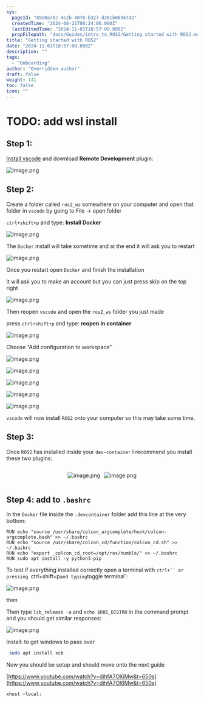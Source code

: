 ```yaml
---
sys:
  pageId: "89e0a78c-4e2b-4070-b327-d28cb0694742"
  createdTime: "2024-08-21T00:24:00.000Z"
  lastEditedTime: "2024-11-01T18:57:00.000Z"
  propFilepath: "docs/Guides/intro_to_ROS2/Getting started with ROS2.md"
title: "Getting started with ROS2"
date: "2024-11-01T18:57:00.000Z"
description: ""
tags:
  - "Onboarding"
author: "Overridden author"
draft: false
weight: 141
toc: false
icon: ""
---
```


# TODO: add wsl install

## Step 1:

[Install vscode](https://code.visualstudio.com/download) and download **Remote Development** plugin:

![image.png](https://prod-files-secure.s3.us-west-2.amazonaws.com/d518164a-d88e-44d1-a4ee-3adb3bd8bce0/efb52993-1881-4a40-b95e-6f020334f022/image.png?X-Amz-Algorithm=AWS4-HMAC-SHA256&X-Amz-Content-Sha256=UNSIGNED-PAYLOAD&X-Amz-Credential=ASIAZI2LB466QB6XQ752%2F20250222%2Fus-west-2%2Fs3%2Faws4_request&X-Amz-Date=20250222T070617Z&X-Amz-Expires=3600&X-Amz-Security-Token=IQoJb3JpZ2luX2VjEL7%2F%2F%2F%2F%2F%2F%2F%2F%2F%2FwEaCXVzLXdlc3QtMiJHMEUCIF6WYYz%2BVwnuAOB9C7wAUfIlhngHcIzKM2ohxmOi5gKZAiEAxq7XAuWtHtIRnpXu2DjqeVyrTZGXRdhr5o73DFJR8qQqiAQI5%2F%2F%2F%2F%2F%2F%2F%2F%2F%2F%2FARAAGgw2Mzc0MjMxODM4MDUiDBsQYWwWeBaBC44C6SrcA7zfBoQVI6uhNn5rIdbVmG2QsJlrng%2Ftv6JousUWZoXoBWHl3u%2B3yTqdArNnzWc0tUL9Rblo0EkuAn1%2BK%2BImjRBN9cWIdrmweUbPniM%2BUg1N6XWPDbSG%2BsoNqLgwL%2BLrWily8Xj%2Fii%2FS595gK9knDGPKVZqLQR%2FhdaENeWrJNLbak5eg%2FBMtcCe0S0laewYo0QxPYGsX%2Fg3hhld9CxuQsNSq%2Ft0CldPgtrTfprxgLFWnHYrvKgIDhIKlTnMv6PuRnHMuPdA2f6%2FcJRpeBOJL%2BWD06YM2zbdahWS5%2BQ9DA8g%2FKrM9%2FyPowFvKOhJsrBUUqrFjp2kZ%2FGozmI6QW5fPjCfJqUCp7eYKb1jSCSMcfRTAmnQhnpl19lujdP8RVqIFb41JpbdQxMlYZsT6rW7Irjry5crQ2PPizlXQobCJIXGSRnnMK%2F1C6jpKiLndDATExRk22h0SycGGFq%2FyEeHe%2B1hXqnsO0ibyTCiT3LCK9Xshx3qUCaI%2BnElsHHcxWCDyGYP77El1m0aClXVK3oqYsAiteHF7PdvHkRb3U78fRl%2BfpqNHw%2FknPtiJShuqa5PmHABUiOizSDjoV2%2FERVYw7ZxBYsB4gbSHiRkzO9mpi2qe5tzAW%2Bxz7KdAfZTIMMzH5b0GOqUBceitw2G53ioL1XqdDhwZ5oMcPiTLxcJFBh4Ne3tuSsDPtMNMu5hGzXq%2FSHrKf1dE8yANjKSGmj%2BdigcxoI8eC3ZQGab5JRTAcZpc1PRkV8gjglX7209ov%2BECcpVvnz8OTE%2FiwrP9MdX%2Bl8WdJI5xYS%2FYphX0C1ZHjSc%2FVVDMjwL%2FjSK4rNegYIHgE9O0R%2FeuZvHsKqQOlocsKlR7Emef%2FH9nfy3D&X-Amz-Signature=4b5355dafa1d50ce3632545ab691f852e9ffe1eed1ca542d4eaf33a5770330d8&X-Amz-SignedHeaders=host&x-id=GetObject)

## Step 2:

Create a folder called `ros2_ws` somewhere on your computer and open that folder in `vscode` by going to File → open folder 

`ctrl+shift+p` and type: **Install Docker**

![image.png](https://prod-files-secure.s3.us-west-2.amazonaws.com/d518164a-d88e-44d1-a4ee-3adb3bd8bce0/2269dc0e-1cd5-47ff-bceb-c04ad9b2eab0/image.png?X-Amz-Algorithm=AWS4-HMAC-SHA256&X-Amz-Content-Sha256=UNSIGNED-PAYLOAD&X-Amz-Credential=ASIAZI2LB466QB6XQ752%2F20250222%2Fus-west-2%2Fs3%2Faws4_request&X-Amz-Date=20250222T070617Z&X-Amz-Expires=3600&X-Amz-Security-Token=IQoJb3JpZ2luX2VjEL7%2F%2F%2F%2F%2F%2F%2F%2F%2F%2FwEaCXVzLXdlc3QtMiJHMEUCIF6WYYz%2BVwnuAOB9C7wAUfIlhngHcIzKM2ohxmOi5gKZAiEAxq7XAuWtHtIRnpXu2DjqeVyrTZGXRdhr5o73DFJR8qQqiAQI5%2F%2F%2F%2F%2F%2F%2F%2F%2F%2F%2FARAAGgw2Mzc0MjMxODM4MDUiDBsQYWwWeBaBC44C6SrcA7zfBoQVI6uhNn5rIdbVmG2QsJlrng%2Ftv6JousUWZoXoBWHl3u%2B3yTqdArNnzWc0tUL9Rblo0EkuAn1%2BK%2BImjRBN9cWIdrmweUbPniM%2BUg1N6XWPDbSG%2BsoNqLgwL%2BLrWily8Xj%2Fii%2FS595gK9knDGPKVZqLQR%2FhdaENeWrJNLbak5eg%2FBMtcCe0S0laewYo0QxPYGsX%2Fg3hhld9CxuQsNSq%2Ft0CldPgtrTfprxgLFWnHYrvKgIDhIKlTnMv6PuRnHMuPdA2f6%2FcJRpeBOJL%2BWD06YM2zbdahWS5%2BQ9DA8g%2FKrM9%2FyPowFvKOhJsrBUUqrFjp2kZ%2FGozmI6QW5fPjCfJqUCp7eYKb1jSCSMcfRTAmnQhnpl19lujdP8RVqIFb41JpbdQxMlYZsT6rW7Irjry5crQ2PPizlXQobCJIXGSRnnMK%2F1C6jpKiLndDATExRk22h0SycGGFq%2FyEeHe%2B1hXqnsO0ibyTCiT3LCK9Xshx3qUCaI%2BnElsHHcxWCDyGYP77El1m0aClXVK3oqYsAiteHF7PdvHkRb3U78fRl%2BfpqNHw%2FknPtiJShuqa5PmHABUiOizSDjoV2%2FERVYw7ZxBYsB4gbSHiRkzO9mpi2qe5tzAW%2Bxz7KdAfZTIMMzH5b0GOqUBceitw2G53ioL1XqdDhwZ5oMcPiTLxcJFBh4Ne3tuSsDPtMNMu5hGzXq%2FSHrKf1dE8yANjKSGmj%2BdigcxoI8eC3ZQGab5JRTAcZpc1PRkV8gjglX7209ov%2BECcpVvnz8OTE%2FiwrP9MdX%2Bl8WdJI5xYS%2FYphX0C1ZHjSc%2FVVDMjwL%2FjSK4rNegYIHgE9O0R%2FeuZvHsKqQOlocsKlR7Emef%2FH9nfy3D&X-Amz-Signature=2a56a412422abb377643caa84446f81ef814b832d502ebc2b9bc7720a65c4eb9&X-Amz-SignedHeaders=host&x-id=GetObject)

The `Docker` install will take sometime and at the end it will ask you to restart

![image.png](https://prod-files-secure.s3.us-west-2.amazonaws.com/d518164a-d88e-44d1-a4ee-3adb3bd8bce0/ed233f78-be33-4b1f-b89c-9c346c0e961e/image.png?X-Amz-Algorithm=AWS4-HMAC-SHA256&X-Amz-Content-Sha256=UNSIGNED-PAYLOAD&X-Amz-Credential=ASIAZI2LB466QB6XQ752%2F20250222%2Fus-west-2%2Fs3%2Faws4_request&X-Amz-Date=20250222T070617Z&X-Amz-Expires=3600&X-Amz-Security-Token=IQoJb3JpZ2luX2VjEL7%2F%2F%2F%2F%2F%2F%2F%2F%2F%2FwEaCXVzLXdlc3QtMiJHMEUCIF6WYYz%2BVwnuAOB9C7wAUfIlhngHcIzKM2ohxmOi5gKZAiEAxq7XAuWtHtIRnpXu2DjqeVyrTZGXRdhr5o73DFJR8qQqiAQI5%2F%2F%2F%2F%2F%2F%2F%2F%2F%2F%2FARAAGgw2Mzc0MjMxODM4MDUiDBsQYWwWeBaBC44C6SrcA7zfBoQVI6uhNn5rIdbVmG2QsJlrng%2Ftv6JousUWZoXoBWHl3u%2B3yTqdArNnzWc0tUL9Rblo0EkuAn1%2BK%2BImjRBN9cWIdrmweUbPniM%2BUg1N6XWPDbSG%2BsoNqLgwL%2BLrWily8Xj%2Fii%2FS595gK9knDGPKVZqLQR%2FhdaENeWrJNLbak5eg%2FBMtcCe0S0laewYo0QxPYGsX%2Fg3hhld9CxuQsNSq%2Ft0CldPgtrTfprxgLFWnHYrvKgIDhIKlTnMv6PuRnHMuPdA2f6%2FcJRpeBOJL%2BWD06YM2zbdahWS5%2BQ9DA8g%2FKrM9%2FyPowFvKOhJsrBUUqrFjp2kZ%2FGozmI6QW5fPjCfJqUCp7eYKb1jSCSMcfRTAmnQhnpl19lujdP8RVqIFb41JpbdQxMlYZsT6rW7Irjry5crQ2PPizlXQobCJIXGSRnnMK%2F1C6jpKiLndDATExRk22h0SycGGFq%2FyEeHe%2B1hXqnsO0ibyTCiT3LCK9Xshx3qUCaI%2BnElsHHcxWCDyGYP77El1m0aClXVK3oqYsAiteHF7PdvHkRb3U78fRl%2BfpqNHw%2FknPtiJShuqa5PmHABUiOizSDjoV2%2FERVYw7ZxBYsB4gbSHiRkzO9mpi2qe5tzAW%2Bxz7KdAfZTIMMzH5b0GOqUBceitw2G53ioL1XqdDhwZ5oMcPiTLxcJFBh4Ne3tuSsDPtMNMu5hGzXq%2FSHrKf1dE8yANjKSGmj%2BdigcxoI8eC3ZQGab5JRTAcZpc1PRkV8gjglX7209ov%2BECcpVvnz8OTE%2FiwrP9MdX%2Bl8WdJI5xYS%2FYphX0C1ZHjSc%2FVVDMjwL%2FjSK4rNegYIHgE9O0R%2FeuZvHsKqQOlocsKlR7Emef%2FH9nfy3D&X-Amz-Signature=e49d678b45bfc5353239c4394fd0e1e7fc94376278af445068c6515f0d3da0fb&X-Amz-SignedHeaders=host&x-id=GetObject)

Once you restart open `Docker` and finish the installation

It will ask you to make an account but you can just press skip on the top right

![image.png](https://prod-files-secure.s3.us-west-2.amazonaws.com/d518164a-d88e-44d1-a4ee-3adb3bd8bce0/21010ad9-1659-4fd9-9f59-9932a09b2a3d/image.png?X-Amz-Algorithm=AWS4-HMAC-SHA256&X-Amz-Content-Sha256=UNSIGNED-PAYLOAD&X-Amz-Credential=ASIAZI2LB466QB6XQ752%2F20250222%2Fus-west-2%2Fs3%2Faws4_request&X-Amz-Date=20250222T070617Z&X-Amz-Expires=3600&X-Amz-Security-Token=IQoJb3JpZ2luX2VjEL7%2F%2F%2F%2F%2F%2F%2F%2F%2F%2FwEaCXVzLXdlc3QtMiJHMEUCIF6WYYz%2BVwnuAOB9C7wAUfIlhngHcIzKM2ohxmOi5gKZAiEAxq7XAuWtHtIRnpXu2DjqeVyrTZGXRdhr5o73DFJR8qQqiAQI5%2F%2F%2F%2F%2F%2F%2F%2F%2F%2F%2FARAAGgw2Mzc0MjMxODM4MDUiDBsQYWwWeBaBC44C6SrcA7zfBoQVI6uhNn5rIdbVmG2QsJlrng%2Ftv6JousUWZoXoBWHl3u%2B3yTqdArNnzWc0tUL9Rblo0EkuAn1%2BK%2BImjRBN9cWIdrmweUbPniM%2BUg1N6XWPDbSG%2BsoNqLgwL%2BLrWily8Xj%2Fii%2FS595gK9knDGPKVZqLQR%2FhdaENeWrJNLbak5eg%2FBMtcCe0S0laewYo0QxPYGsX%2Fg3hhld9CxuQsNSq%2Ft0CldPgtrTfprxgLFWnHYrvKgIDhIKlTnMv6PuRnHMuPdA2f6%2FcJRpeBOJL%2BWD06YM2zbdahWS5%2BQ9DA8g%2FKrM9%2FyPowFvKOhJsrBUUqrFjp2kZ%2FGozmI6QW5fPjCfJqUCp7eYKb1jSCSMcfRTAmnQhnpl19lujdP8RVqIFb41JpbdQxMlYZsT6rW7Irjry5crQ2PPizlXQobCJIXGSRnnMK%2F1C6jpKiLndDATExRk22h0SycGGFq%2FyEeHe%2B1hXqnsO0ibyTCiT3LCK9Xshx3qUCaI%2BnElsHHcxWCDyGYP77El1m0aClXVK3oqYsAiteHF7PdvHkRb3U78fRl%2BfpqNHw%2FknPtiJShuqa5PmHABUiOizSDjoV2%2FERVYw7ZxBYsB4gbSHiRkzO9mpi2qe5tzAW%2Bxz7KdAfZTIMMzH5b0GOqUBceitw2G53ioL1XqdDhwZ5oMcPiTLxcJFBh4Ne3tuSsDPtMNMu5hGzXq%2FSHrKf1dE8yANjKSGmj%2BdigcxoI8eC3ZQGab5JRTAcZpc1PRkV8gjglX7209ov%2BECcpVvnz8OTE%2FiwrP9MdX%2Bl8WdJI5xYS%2FYphX0C1ZHjSc%2FVVDMjwL%2FjSK4rNegYIHgE9O0R%2FeuZvHsKqQOlocsKlR7Emef%2FH9nfy3D&X-Amz-Signature=3922ac88b88392ccc84e6da92641401b42af18358588758af387aa2283a80124&X-Amz-SignedHeaders=host&x-id=GetObject)

Then reopen `vscode` and open the `ros2_ws` folder you just made

press `ctrl+shift+p` and type: **reopen in container**

![image.png](https://prod-files-secure.s3.us-west-2.amazonaws.com/d518164a-d88e-44d1-a4ee-3adb3bd8bce0/4e93b8c2-41ad-488c-8095-c74205196118/image.png?X-Amz-Algorithm=AWS4-HMAC-SHA256&X-Amz-Content-Sha256=UNSIGNED-PAYLOAD&X-Amz-Credential=ASIAZI2LB466QB6XQ752%2F20250222%2Fus-west-2%2Fs3%2Faws4_request&X-Amz-Date=20250222T070617Z&X-Amz-Expires=3600&X-Amz-Security-Token=IQoJb3JpZ2luX2VjEL7%2F%2F%2F%2F%2F%2F%2F%2F%2F%2FwEaCXVzLXdlc3QtMiJHMEUCIF6WYYz%2BVwnuAOB9C7wAUfIlhngHcIzKM2ohxmOi5gKZAiEAxq7XAuWtHtIRnpXu2DjqeVyrTZGXRdhr5o73DFJR8qQqiAQI5%2F%2F%2F%2F%2F%2F%2F%2F%2F%2F%2FARAAGgw2Mzc0MjMxODM4MDUiDBsQYWwWeBaBC44C6SrcA7zfBoQVI6uhNn5rIdbVmG2QsJlrng%2Ftv6JousUWZoXoBWHl3u%2B3yTqdArNnzWc0tUL9Rblo0EkuAn1%2BK%2BImjRBN9cWIdrmweUbPniM%2BUg1N6XWPDbSG%2BsoNqLgwL%2BLrWily8Xj%2Fii%2FS595gK9knDGPKVZqLQR%2FhdaENeWrJNLbak5eg%2FBMtcCe0S0laewYo0QxPYGsX%2Fg3hhld9CxuQsNSq%2Ft0CldPgtrTfprxgLFWnHYrvKgIDhIKlTnMv6PuRnHMuPdA2f6%2FcJRpeBOJL%2BWD06YM2zbdahWS5%2BQ9DA8g%2FKrM9%2FyPowFvKOhJsrBUUqrFjp2kZ%2FGozmI6QW5fPjCfJqUCp7eYKb1jSCSMcfRTAmnQhnpl19lujdP8RVqIFb41JpbdQxMlYZsT6rW7Irjry5crQ2PPizlXQobCJIXGSRnnMK%2F1C6jpKiLndDATExRk22h0SycGGFq%2FyEeHe%2B1hXqnsO0ibyTCiT3LCK9Xshx3qUCaI%2BnElsHHcxWCDyGYP77El1m0aClXVK3oqYsAiteHF7PdvHkRb3U78fRl%2BfpqNHw%2FknPtiJShuqa5PmHABUiOizSDjoV2%2FERVYw7ZxBYsB4gbSHiRkzO9mpi2qe5tzAW%2Bxz7KdAfZTIMMzH5b0GOqUBceitw2G53ioL1XqdDhwZ5oMcPiTLxcJFBh4Ne3tuSsDPtMNMu5hGzXq%2FSHrKf1dE8yANjKSGmj%2BdigcxoI8eC3ZQGab5JRTAcZpc1PRkV8gjglX7209ov%2BECcpVvnz8OTE%2FiwrP9MdX%2Bl8WdJI5xYS%2FYphX0C1ZHjSc%2FVVDMjwL%2FjSK4rNegYIHgE9O0R%2FeuZvHsKqQOlocsKlR7Emef%2FH9nfy3D&X-Amz-Signature=3be36a0eb1d5110841508aaa288f1d3addb7cce23b69fb4036e988ba83fc0d57&X-Amz-SignedHeaders=host&x-id=GetObject)

Choose “Add configuration to workspace”

![image.png](https://prod-files-secure.s3.us-west-2.amazonaws.com/d518164a-d88e-44d1-a4ee-3adb3bd8bce0/9560b282-5060-4989-ba37-97e7b2c22476/image.png?X-Amz-Algorithm=AWS4-HMAC-SHA256&X-Amz-Content-Sha256=UNSIGNED-PAYLOAD&X-Amz-Credential=ASIAZI2LB466QB6XQ752%2F20250222%2Fus-west-2%2Fs3%2Faws4_request&X-Amz-Date=20250222T070617Z&X-Amz-Expires=3600&X-Amz-Security-Token=IQoJb3JpZ2luX2VjEL7%2F%2F%2F%2F%2F%2F%2F%2F%2F%2FwEaCXVzLXdlc3QtMiJHMEUCIF6WYYz%2BVwnuAOB9C7wAUfIlhngHcIzKM2ohxmOi5gKZAiEAxq7XAuWtHtIRnpXu2DjqeVyrTZGXRdhr5o73DFJR8qQqiAQI5%2F%2F%2F%2F%2F%2F%2F%2F%2F%2F%2FARAAGgw2Mzc0MjMxODM4MDUiDBsQYWwWeBaBC44C6SrcA7zfBoQVI6uhNn5rIdbVmG2QsJlrng%2Ftv6JousUWZoXoBWHl3u%2B3yTqdArNnzWc0tUL9Rblo0EkuAn1%2BK%2BImjRBN9cWIdrmweUbPniM%2BUg1N6XWPDbSG%2BsoNqLgwL%2BLrWily8Xj%2Fii%2FS595gK9knDGPKVZqLQR%2FhdaENeWrJNLbak5eg%2FBMtcCe0S0laewYo0QxPYGsX%2Fg3hhld9CxuQsNSq%2Ft0CldPgtrTfprxgLFWnHYrvKgIDhIKlTnMv6PuRnHMuPdA2f6%2FcJRpeBOJL%2BWD06YM2zbdahWS5%2BQ9DA8g%2FKrM9%2FyPowFvKOhJsrBUUqrFjp2kZ%2FGozmI6QW5fPjCfJqUCp7eYKb1jSCSMcfRTAmnQhnpl19lujdP8RVqIFb41JpbdQxMlYZsT6rW7Irjry5crQ2PPizlXQobCJIXGSRnnMK%2F1C6jpKiLndDATExRk22h0SycGGFq%2FyEeHe%2B1hXqnsO0ibyTCiT3LCK9Xshx3qUCaI%2BnElsHHcxWCDyGYP77El1m0aClXVK3oqYsAiteHF7PdvHkRb3U78fRl%2BfpqNHw%2FknPtiJShuqa5PmHABUiOizSDjoV2%2FERVYw7ZxBYsB4gbSHiRkzO9mpi2qe5tzAW%2Bxz7KdAfZTIMMzH5b0GOqUBceitw2G53ioL1XqdDhwZ5oMcPiTLxcJFBh4Ne3tuSsDPtMNMu5hGzXq%2FSHrKf1dE8yANjKSGmj%2BdigcxoI8eC3ZQGab5JRTAcZpc1PRkV8gjglX7209ov%2BECcpVvnz8OTE%2FiwrP9MdX%2Bl8WdJI5xYS%2FYphX0C1ZHjSc%2FVVDMjwL%2FjSK4rNegYIHgE9O0R%2FeuZvHsKqQOlocsKlR7Emef%2FH9nfy3D&X-Amz-Signature=3c8f27fec68c85379c573ec6983857d553d0abacb87dd0b8fd4fb0a7098f027d&X-Amz-SignedHeaders=host&x-id=GetObject)

![image.png](https://prod-files-secure.s3.us-west-2.amazonaws.com/d518164a-d88e-44d1-a4ee-3adb3bd8bce0/2ee63f81-886b-48e8-a553-dc6e5eac99e4/image.png?X-Amz-Algorithm=AWS4-HMAC-SHA256&X-Amz-Content-Sha256=UNSIGNED-PAYLOAD&X-Amz-Credential=ASIAZI2LB466QB6XQ752%2F20250222%2Fus-west-2%2Fs3%2Faws4_request&X-Amz-Date=20250222T070617Z&X-Amz-Expires=3600&X-Amz-Security-Token=IQoJb3JpZ2luX2VjEL7%2F%2F%2F%2F%2F%2F%2F%2F%2F%2FwEaCXVzLXdlc3QtMiJHMEUCIF6WYYz%2BVwnuAOB9C7wAUfIlhngHcIzKM2ohxmOi5gKZAiEAxq7XAuWtHtIRnpXu2DjqeVyrTZGXRdhr5o73DFJR8qQqiAQI5%2F%2F%2F%2F%2F%2F%2F%2F%2F%2F%2FARAAGgw2Mzc0MjMxODM4MDUiDBsQYWwWeBaBC44C6SrcA7zfBoQVI6uhNn5rIdbVmG2QsJlrng%2Ftv6JousUWZoXoBWHl3u%2B3yTqdArNnzWc0tUL9Rblo0EkuAn1%2BK%2BImjRBN9cWIdrmweUbPniM%2BUg1N6XWPDbSG%2BsoNqLgwL%2BLrWily8Xj%2Fii%2FS595gK9knDGPKVZqLQR%2FhdaENeWrJNLbak5eg%2FBMtcCe0S0laewYo0QxPYGsX%2Fg3hhld9CxuQsNSq%2Ft0CldPgtrTfprxgLFWnHYrvKgIDhIKlTnMv6PuRnHMuPdA2f6%2FcJRpeBOJL%2BWD06YM2zbdahWS5%2BQ9DA8g%2FKrM9%2FyPowFvKOhJsrBUUqrFjp2kZ%2FGozmI6QW5fPjCfJqUCp7eYKb1jSCSMcfRTAmnQhnpl19lujdP8RVqIFb41JpbdQxMlYZsT6rW7Irjry5crQ2PPizlXQobCJIXGSRnnMK%2F1C6jpKiLndDATExRk22h0SycGGFq%2FyEeHe%2B1hXqnsO0ibyTCiT3LCK9Xshx3qUCaI%2BnElsHHcxWCDyGYP77El1m0aClXVK3oqYsAiteHF7PdvHkRb3U78fRl%2BfpqNHw%2FknPtiJShuqa5PmHABUiOizSDjoV2%2FERVYw7ZxBYsB4gbSHiRkzO9mpi2qe5tzAW%2Bxz7KdAfZTIMMzH5b0GOqUBceitw2G53ioL1XqdDhwZ5oMcPiTLxcJFBh4Ne3tuSsDPtMNMu5hGzXq%2FSHrKf1dE8yANjKSGmj%2BdigcxoI8eC3ZQGab5JRTAcZpc1PRkV8gjglX7209ov%2BECcpVvnz8OTE%2FiwrP9MdX%2Bl8WdJI5xYS%2FYphX0C1ZHjSc%2FVVDMjwL%2FjSK4rNegYIHgE9O0R%2FeuZvHsKqQOlocsKlR7Emef%2FH9nfy3D&X-Amz-Signature=093a0bc3fb90ec7020ef426f81fc7561dd9686b7d52f80166e3301ce46b82f5a&X-Amz-SignedHeaders=host&x-id=GetObject)

![image.png](https://prod-files-secure.s3.us-west-2.amazonaws.com/d518164a-d88e-44d1-a4ee-3adb3bd8bce0/ae1580b2-b048-407e-aed9-b584224a7a04/image.png?X-Amz-Algorithm=AWS4-HMAC-SHA256&X-Amz-Content-Sha256=UNSIGNED-PAYLOAD&X-Amz-Credential=ASIAZI2LB466QB6XQ752%2F20250222%2Fus-west-2%2Fs3%2Faws4_request&X-Amz-Date=20250222T070617Z&X-Amz-Expires=3600&X-Amz-Security-Token=IQoJb3JpZ2luX2VjEL7%2F%2F%2F%2F%2F%2F%2F%2F%2F%2FwEaCXVzLXdlc3QtMiJHMEUCIF6WYYz%2BVwnuAOB9C7wAUfIlhngHcIzKM2ohxmOi5gKZAiEAxq7XAuWtHtIRnpXu2DjqeVyrTZGXRdhr5o73DFJR8qQqiAQI5%2F%2F%2F%2F%2F%2F%2F%2F%2F%2F%2FARAAGgw2Mzc0MjMxODM4MDUiDBsQYWwWeBaBC44C6SrcA7zfBoQVI6uhNn5rIdbVmG2QsJlrng%2Ftv6JousUWZoXoBWHl3u%2B3yTqdArNnzWc0tUL9Rblo0EkuAn1%2BK%2BImjRBN9cWIdrmweUbPniM%2BUg1N6XWPDbSG%2BsoNqLgwL%2BLrWily8Xj%2Fii%2FS595gK9knDGPKVZqLQR%2FhdaENeWrJNLbak5eg%2FBMtcCe0S0laewYo0QxPYGsX%2Fg3hhld9CxuQsNSq%2Ft0CldPgtrTfprxgLFWnHYrvKgIDhIKlTnMv6PuRnHMuPdA2f6%2FcJRpeBOJL%2BWD06YM2zbdahWS5%2BQ9DA8g%2FKrM9%2FyPowFvKOhJsrBUUqrFjp2kZ%2FGozmI6QW5fPjCfJqUCp7eYKb1jSCSMcfRTAmnQhnpl19lujdP8RVqIFb41JpbdQxMlYZsT6rW7Irjry5crQ2PPizlXQobCJIXGSRnnMK%2F1C6jpKiLndDATExRk22h0SycGGFq%2FyEeHe%2B1hXqnsO0ibyTCiT3LCK9Xshx3qUCaI%2BnElsHHcxWCDyGYP77El1m0aClXVK3oqYsAiteHF7PdvHkRb3U78fRl%2BfpqNHw%2FknPtiJShuqa5PmHABUiOizSDjoV2%2FERVYw7ZxBYsB4gbSHiRkzO9mpi2qe5tzAW%2Bxz7KdAfZTIMMzH5b0GOqUBceitw2G53ioL1XqdDhwZ5oMcPiTLxcJFBh4Ne3tuSsDPtMNMu5hGzXq%2FSHrKf1dE8yANjKSGmj%2BdigcxoI8eC3ZQGab5JRTAcZpc1PRkV8gjglX7209ov%2BECcpVvnz8OTE%2FiwrP9MdX%2Bl8WdJI5xYS%2FYphX0C1ZHjSc%2FVVDMjwL%2FjSK4rNegYIHgE9O0R%2FeuZvHsKqQOlocsKlR7Emef%2FH9nfy3D&X-Amz-Signature=dc867843ddf378e678ea87ef49f0ac7da1a99b65c672daecf191f8ffc8fdb0b7&X-Amz-SignedHeaders=host&x-id=GetObject)

![image.png](https://prod-files-secure.s3.us-west-2.amazonaws.com/d518164a-d88e-44d1-a4ee-3adb3bd8bce0/53255b28-f75e-430f-b9e3-c0ac8577e42b/image.png?X-Amz-Algorithm=AWS4-HMAC-SHA256&X-Amz-Content-Sha256=UNSIGNED-PAYLOAD&X-Amz-Credential=ASIAZI2LB466QB6XQ752%2F20250222%2Fus-west-2%2Fs3%2Faws4_request&X-Amz-Date=20250222T070617Z&X-Amz-Expires=3600&X-Amz-Security-Token=IQoJb3JpZ2luX2VjEL7%2F%2F%2F%2F%2F%2F%2F%2F%2F%2FwEaCXVzLXdlc3QtMiJHMEUCIF6WYYz%2BVwnuAOB9C7wAUfIlhngHcIzKM2ohxmOi5gKZAiEAxq7XAuWtHtIRnpXu2DjqeVyrTZGXRdhr5o73DFJR8qQqiAQI5%2F%2F%2F%2F%2F%2F%2F%2F%2F%2F%2FARAAGgw2Mzc0MjMxODM4MDUiDBsQYWwWeBaBC44C6SrcA7zfBoQVI6uhNn5rIdbVmG2QsJlrng%2Ftv6JousUWZoXoBWHl3u%2B3yTqdArNnzWc0tUL9Rblo0EkuAn1%2BK%2BImjRBN9cWIdrmweUbPniM%2BUg1N6XWPDbSG%2BsoNqLgwL%2BLrWily8Xj%2Fii%2FS595gK9knDGPKVZqLQR%2FhdaENeWrJNLbak5eg%2FBMtcCe0S0laewYo0QxPYGsX%2Fg3hhld9CxuQsNSq%2Ft0CldPgtrTfprxgLFWnHYrvKgIDhIKlTnMv6PuRnHMuPdA2f6%2FcJRpeBOJL%2BWD06YM2zbdahWS5%2BQ9DA8g%2FKrM9%2FyPowFvKOhJsrBUUqrFjp2kZ%2FGozmI6QW5fPjCfJqUCp7eYKb1jSCSMcfRTAmnQhnpl19lujdP8RVqIFb41JpbdQxMlYZsT6rW7Irjry5crQ2PPizlXQobCJIXGSRnnMK%2F1C6jpKiLndDATExRk22h0SycGGFq%2FyEeHe%2B1hXqnsO0ibyTCiT3LCK9Xshx3qUCaI%2BnElsHHcxWCDyGYP77El1m0aClXVK3oqYsAiteHF7PdvHkRb3U78fRl%2BfpqNHw%2FknPtiJShuqa5PmHABUiOizSDjoV2%2FERVYw7ZxBYsB4gbSHiRkzO9mpi2qe5tzAW%2Bxz7KdAfZTIMMzH5b0GOqUBceitw2G53ioL1XqdDhwZ5oMcPiTLxcJFBh4Ne3tuSsDPtMNMu5hGzXq%2FSHrKf1dE8yANjKSGmj%2BdigcxoI8eC3ZQGab5JRTAcZpc1PRkV8gjglX7209ov%2BECcpVvnz8OTE%2FiwrP9MdX%2Bl8WdJI5xYS%2FYphX0C1ZHjSc%2FVVDMjwL%2FjSK4rNegYIHgE9O0R%2FeuZvHsKqQOlocsKlR7Emef%2FH9nfy3D&X-Amz-Signature=54971347180e94806e47c027750c346921f111fa69b22fcdabc5dcd13f170ef4&X-Amz-SignedHeaders=host&x-id=GetObject)

![image.png](https://prod-files-secure.s3.us-west-2.amazonaws.com/d518164a-d88e-44d1-a4ee-3adb3bd8bce0/7c562767-5af9-4ffb-97d1-327bcdf4ee00/image.png?X-Amz-Algorithm=AWS4-HMAC-SHA256&X-Amz-Content-Sha256=UNSIGNED-PAYLOAD&X-Amz-Credential=ASIAZI2LB466QB6XQ752%2F20250222%2Fus-west-2%2Fs3%2Faws4_request&X-Amz-Date=20250222T070617Z&X-Amz-Expires=3600&X-Amz-Security-Token=IQoJb3JpZ2luX2VjEL7%2F%2F%2F%2F%2F%2F%2F%2F%2F%2FwEaCXVzLXdlc3QtMiJHMEUCIF6WYYz%2BVwnuAOB9C7wAUfIlhngHcIzKM2ohxmOi5gKZAiEAxq7XAuWtHtIRnpXu2DjqeVyrTZGXRdhr5o73DFJR8qQqiAQI5%2F%2F%2F%2F%2F%2F%2F%2F%2F%2F%2FARAAGgw2Mzc0MjMxODM4MDUiDBsQYWwWeBaBC44C6SrcA7zfBoQVI6uhNn5rIdbVmG2QsJlrng%2Ftv6JousUWZoXoBWHl3u%2B3yTqdArNnzWc0tUL9Rblo0EkuAn1%2BK%2BImjRBN9cWIdrmweUbPniM%2BUg1N6XWPDbSG%2BsoNqLgwL%2BLrWily8Xj%2Fii%2FS595gK9knDGPKVZqLQR%2FhdaENeWrJNLbak5eg%2FBMtcCe0S0laewYo0QxPYGsX%2Fg3hhld9CxuQsNSq%2Ft0CldPgtrTfprxgLFWnHYrvKgIDhIKlTnMv6PuRnHMuPdA2f6%2FcJRpeBOJL%2BWD06YM2zbdahWS5%2BQ9DA8g%2FKrM9%2FyPowFvKOhJsrBUUqrFjp2kZ%2FGozmI6QW5fPjCfJqUCp7eYKb1jSCSMcfRTAmnQhnpl19lujdP8RVqIFb41JpbdQxMlYZsT6rW7Irjry5crQ2PPizlXQobCJIXGSRnnMK%2F1C6jpKiLndDATExRk22h0SycGGFq%2FyEeHe%2B1hXqnsO0ibyTCiT3LCK9Xshx3qUCaI%2BnElsHHcxWCDyGYP77El1m0aClXVK3oqYsAiteHF7PdvHkRb3U78fRl%2BfpqNHw%2FknPtiJShuqa5PmHABUiOizSDjoV2%2FERVYw7ZxBYsB4gbSHiRkzO9mpi2qe5tzAW%2Bxz7KdAfZTIMMzH5b0GOqUBceitw2G53ioL1XqdDhwZ5oMcPiTLxcJFBh4Ne3tuSsDPtMNMu5hGzXq%2FSHrKf1dE8yANjKSGmj%2BdigcxoI8eC3ZQGab5JRTAcZpc1PRkV8gjglX7209ov%2BECcpVvnz8OTE%2FiwrP9MdX%2Bl8WdJI5xYS%2FYphX0C1ZHjSc%2FVVDMjwL%2FjSK4rNegYIHgE9O0R%2FeuZvHsKqQOlocsKlR7Emef%2FH9nfy3D&X-Amz-Signature=5ba6f27adc9536c5541e32619a0eb66692ac27567c9466c962323df981a7d99a&X-Amz-SignedHeaders=host&x-id=GetObject)

`vscode` will now install `ROS2` onto your computer so this may take some time.

## Step 3:

Once `ROS2` has installed inside your `dev-container` I recommend you install these two plugins:

<div style="display: flex;flex-direction: row; column-gap:10px; max-width: 630px;justify-content: center;">
<div>

![image.png](https://prod-files-secure.s3.us-west-2.amazonaws.com/d518164a-d88e-44d1-a4ee-3adb3bd8bce0/3fc3d550-5a54-4ba1-ba6b-faa01cdb7369/image.png?X-Amz-Algorithm=AWS4-HMAC-SHA256&X-Amz-Content-Sha256=UNSIGNED-PAYLOAD&X-Amz-Credential=ASIAZI2LB466RZCGBHGD%2F20250222%2Fus-west-2%2Fs3%2Faws4_request&X-Amz-Date=20250222T070618Z&X-Amz-Expires=3600&X-Amz-Security-Token=IQoJb3JpZ2luX2VjEL7%2F%2F%2F%2F%2F%2F%2F%2F%2F%2FwEaCXVzLXdlc3QtMiJHMEUCIFXktLCrq2HSEaegME%2FPmuGHDJ6NAQKjrOhmNbZ5ZKs5AiEAzDbVMuYoe%2FWbLUOCymPluWFznju21%2FCfos98XTbBml0qiAQI5%2F%2F%2F%2F%2F%2F%2F%2F%2F%2F%2FARAAGgw2Mzc0MjMxODM4MDUiDOka%2FDxnk2o1O6oJLircA%2FBtK5TiyIybJT8yBqfGdiu6wOqmfUFNucy2LJ00DDpJQU3IIrEvYUhXnkp%2FyFVSSvjv61QpjhD5I4hGBjKnE8FmRGUxLT64v%2Fmcjg0lLw8GI%2Bd8TEmczn5wry951KJ4E4PCxNoAKRdzREr0ypzZGQceoJI8wOPXKp5fYLwM%2BcYe6OblIh%2BSjjdluhyBbT6h4St0VKYeQ5Bqc0AQArexAFGBS0Bleh9faqUqrBc%2FlffvPdqBdSMvSXm3KUqLF7zhgcVeKNTfqvOMkXY%2BtihEGnkeykkQ64c7hbV25MBe%2BwkS5zjLdJoTouCmf8fBNjOhHFDUQ6vGOjOg%2Fotdbs3O2zWk6klS%2F2MuE64O6cbN6fQEsUVf7pJp3u90%2B6D8bEKs7oeD2rMKRNnIQvKYULtHoRRDS0Al3SesaauITm87H86bhbYIlHf6muhXWkGVDBN4OWnDu9ex3VkMtliglvxX64bbAm8iSjPjnaybqXNB2iOQTb1Uy%2Ftdh3o5GjT9zRu%2BZhZ36SHMjJysqy4r4LDQwT2%2FTyEzqQG6%2FfI5Kdu5YuHWFIRKiDCxF1yLtAkh9O8VynUkFx0nNTUVOOzeR0igvhWztkxPoeKjFGXSPAXPYURhTBUAUmEnddXNtlovMLrH5b0GOqUBYI9kZsyyFXBcIYlwfwDawzaGzkr0ImPgIaMgTbXw%2FvWIWeTP4r0ttYWfDrZh3x2v%2BLuGxPwgdQ%2Bz6BDIsx03NyntFksn5rXP1GNHH5yR8rvId%2B0dOaPM6vK%2F%2FiMMTwWsWXcCBpjtmATl6kIRcwvdIz5hYqbP8bf4DQfppIYectnPtVpr68yVmmEsezjVPzEEEDKrsShqqNKYG2sqL2n3otL%2Fg%2FMe&X-Amz-Signature=13442d1c1b5b30095ec7e696adce2c55fb5587c5ecbbca9f4f9c5ac8f0f4d3a6&X-Amz-SignedHeaders=host&x-id=GetObject)

</div>
<div>

![image.png](https://prod-files-secure.s3.us-west-2.amazonaws.com/d518164a-d88e-44d1-a4ee-3adb3bd8bce0/d994cc66-13c2-4093-a5a3-f84cf4601a82/image.png?X-Amz-Algorithm=AWS4-HMAC-SHA256&X-Amz-Content-Sha256=UNSIGNED-PAYLOAD&X-Amz-Credential=ASIAZI2LB466SS3IYWE3%2F20250222%2Fus-west-2%2Fs3%2Faws4_request&X-Amz-Date=20250222T070619Z&X-Amz-Expires=3600&X-Amz-Security-Token=IQoJb3JpZ2luX2VjEL7%2F%2F%2F%2F%2F%2F%2F%2F%2F%2FwEaCXVzLXdlc3QtMiJHMEUCIGLLX4NzF%2FyzzcAWtH%2BJ4GfQmHlxmllIWguuNgmwhVI%2BAiEAxNTzjH9dkvtjOYxa1MVnNUJuZi6f2Z4ORYuL2RAFjrQqiAQI5%2F%2F%2F%2F%2F%2F%2F%2F%2F%2F%2FARAAGgw2Mzc0MjMxODM4MDUiDAcNoGnFATz9VnzAOSrcA%2FgrQfssihtNGs26icUe8sHVajhTJObUaMRB44dWiiyt%2Br5TyTXmjdAroA6IzX3vmNLtP1aDvFSU60O%2FJcrivp0EW2%2Fd1wqenhcnq3y1SqH1Y9UKniMsRjDrWIjxfRBA0TE6%2FKFZ9W%2B91y2c3JYRbnnC8gBMn0%2Bga6FzbMsjQZtdZ44Rc0A76h60ufC2qFo4ifw%2BtVJL4K%2FGpzRpLO8oJjV67W9bZp7Wg%2B8%2BXg%2Flrd3fxnpNU3K8al4cwOmJDVKhT2OdvuzWMguFI%2FgormvrbOZf2lQnlzvqSYeIYYYJyJuCxHzbXazVKGEAUCYlMBJuM2oZcdtf7XKEloct2OgnKDBPSk3WXEoUnaOzgEDh%2BzaFShV56TijnBJKwyvSZB6yBaiOloTS2urAqxpOVgSWMYJui63HKMr%2BOZpgZq3WJ0ylaHb6sugv4%2FH0ivjUk8ntmIVebwZArXv1Kns7%2BwrhoiF5T0V5ZxQCbGzivxFpFsHWtaoB55o1m4YB8wREeAPGFQ90Yg5GK4OuBpE7CP%2F0QY%2B5MduEtHgWq2GE10cJgyc2aT85IlRWZUARx3h%2Fy5mweOi6%2FPKmew%2B0ZOIEZ9sVKTR2rjviLoG5EEnqmkGNcOC6JRhr6uPkUgK5Q667MPvH5b0GOqUBBBkiScCBY0xAvuBD9voFEu6dDqnpCR61nPa2nDy2ORrL7rr2amREpJVuRkIAzq3WVrZaa%2B%2B3vDKVqpBXUR%2BVTM8o%2Bymmc6J527prKgE5v5vmKRWiK%2FZEHo5S9MmhrA%2BUXN7HzqExxWltQt%2Fa1sQ5ZUXmdnnRRr8aDeWzR2k4zTKsZwOr7gVwyUTI1LXNXuetZcmezrpde%2BMknnqSdL89s%2FyGe%2Bl7&X-Amz-Signature=3081b7f5e1bbc572a4b3c27bb47ce0522972777d50d81b86ca9f713fae834171&X-Amz-SignedHeaders=host&x-id=GetObject)

</div>
</div>

## Step 4: add to `.bashrc`

In the `Docker` file inside the `.devcontainer` folder add this line at the very bottom: 

```docker
RUN echo "source /usr/share/colcon_argcomplete/hook/colcon-argcomplete.bash" >> ~/.bashrc
RUN echo "source /usr/share/colcon_cd/function/colcon_cd.sh" >> ~/.bashrc
RUN echo "export _colcon_cd_root=/opt/ros/humble/" >> ~/.bashrc
RUN sudo apt install -y python3-pip 
```

To test if everything installed correctly open a terminal with `ctrl+`` or pressing `ctrl+shift+p` and typing `toggle terminal`:

![image.png](https://prod-files-secure.s3.us-west-2.amazonaws.com/d518164a-d88e-44d1-a4ee-3adb3bd8bce0/6a4943d8-b04e-4c02-9a58-775f3384d1a5/image.png?X-Amz-Algorithm=AWS4-HMAC-SHA256&X-Amz-Content-Sha256=UNSIGNED-PAYLOAD&X-Amz-Credential=ASIAZI2LB466QB6XQ752%2F20250222%2Fus-west-2%2Fs3%2Faws4_request&X-Amz-Date=20250222T070617Z&X-Amz-Expires=3600&X-Amz-Security-Token=IQoJb3JpZ2luX2VjEL7%2F%2F%2F%2F%2F%2F%2F%2F%2F%2FwEaCXVzLXdlc3QtMiJHMEUCIF6WYYz%2BVwnuAOB9C7wAUfIlhngHcIzKM2ohxmOi5gKZAiEAxq7XAuWtHtIRnpXu2DjqeVyrTZGXRdhr5o73DFJR8qQqiAQI5%2F%2F%2F%2F%2F%2F%2F%2F%2F%2F%2FARAAGgw2Mzc0MjMxODM4MDUiDBsQYWwWeBaBC44C6SrcA7zfBoQVI6uhNn5rIdbVmG2QsJlrng%2Ftv6JousUWZoXoBWHl3u%2B3yTqdArNnzWc0tUL9Rblo0EkuAn1%2BK%2BImjRBN9cWIdrmweUbPniM%2BUg1N6XWPDbSG%2BsoNqLgwL%2BLrWily8Xj%2Fii%2FS595gK9knDGPKVZqLQR%2FhdaENeWrJNLbak5eg%2FBMtcCe0S0laewYo0QxPYGsX%2Fg3hhld9CxuQsNSq%2Ft0CldPgtrTfprxgLFWnHYrvKgIDhIKlTnMv6PuRnHMuPdA2f6%2FcJRpeBOJL%2BWD06YM2zbdahWS5%2BQ9DA8g%2FKrM9%2FyPowFvKOhJsrBUUqrFjp2kZ%2FGozmI6QW5fPjCfJqUCp7eYKb1jSCSMcfRTAmnQhnpl19lujdP8RVqIFb41JpbdQxMlYZsT6rW7Irjry5crQ2PPizlXQobCJIXGSRnnMK%2F1C6jpKiLndDATExRk22h0SycGGFq%2FyEeHe%2B1hXqnsO0ibyTCiT3LCK9Xshx3qUCaI%2BnElsHHcxWCDyGYP77El1m0aClXVK3oqYsAiteHF7PdvHkRb3U78fRl%2BfpqNHw%2FknPtiJShuqa5PmHABUiOizSDjoV2%2FERVYw7ZxBYsB4gbSHiRkzO9mpi2qe5tzAW%2Bxz7KdAfZTIMMzH5b0GOqUBceitw2G53ioL1XqdDhwZ5oMcPiTLxcJFBh4Ne3tuSsDPtMNMu5hGzXq%2FSHrKf1dE8yANjKSGmj%2BdigcxoI8eC3ZQGab5JRTAcZpc1PRkV8gjglX7209ov%2BECcpVvnz8OTE%2FiwrP9MdX%2Bl8WdJI5xYS%2FYphX0C1ZHjSc%2FVVDMjwL%2FjSK4rNegYIHgE9O0R%2FeuZvHsKqQOlocsKlR7Emef%2FH9nfy3D&X-Amz-Signature=1c3fd73ea5fef0a1ed49cb443bef02308d00cd3c1299238bcb13a3693554651d&X-Amz-SignedHeaders=host&x-id=GetObject)

then 

Then type `lsb_release -a` and `echo $ROS_DISTRO` in the command prompt and you should get similar responses:

![image.png](https://prod-files-secure.s3.us-west-2.amazonaws.com/d518164a-d88e-44d1-a4ee-3adb3bd8bce0/3e635dec-a805-4e85-8b9e-d000e5b71a4e/image.png?X-Amz-Algorithm=AWS4-HMAC-SHA256&X-Amz-Content-Sha256=UNSIGNED-PAYLOAD&X-Amz-Credential=ASIAZI2LB466QB6XQ752%2F20250222%2Fus-west-2%2Fs3%2Faws4_request&X-Amz-Date=20250222T070617Z&X-Amz-Expires=3600&X-Amz-Security-Token=IQoJb3JpZ2luX2VjEL7%2F%2F%2F%2F%2F%2F%2F%2F%2F%2FwEaCXVzLXdlc3QtMiJHMEUCIF6WYYz%2BVwnuAOB9C7wAUfIlhngHcIzKM2ohxmOi5gKZAiEAxq7XAuWtHtIRnpXu2DjqeVyrTZGXRdhr5o73DFJR8qQqiAQI5%2F%2F%2F%2F%2F%2F%2F%2F%2F%2F%2FARAAGgw2Mzc0MjMxODM4MDUiDBsQYWwWeBaBC44C6SrcA7zfBoQVI6uhNn5rIdbVmG2QsJlrng%2Ftv6JousUWZoXoBWHl3u%2B3yTqdArNnzWc0tUL9Rblo0EkuAn1%2BK%2BImjRBN9cWIdrmweUbPniM%2BUg1N6XWPDbSG%2BsoNqLgwL%2BLrWily8Xj%2Fii%2FS595gK9knDGPKVZqLQR%2FhdaENeWrJNLbak5eg%2FBMtcCe0S0laewYo0QxPYGsX%2Fg3hhld9CxuQsNSq%2Ft0CldPgtrTfprxgLFWnHYrvKgIDhIKlTnMv6PuRnHMuPdA2f6%2FcJRpeBOJL%2BWD06YM2zbdahWS5%2BQ9DA8g%2FKrM9%2FyPowFvKOhJsrBUUqrFjp2kZ%2FGozmI6QW5fPjCfJqUCp7eYKb1jSCSMcfRTAmnQhnpl19lujdP8RVqIFb41JpbdQxMlYZsT6rW7Irjry5crQ2PPizlXQobCJIXGSRnnMK%2F1C6jpKiLndDATExRk22h0SycGGFq%2FyEeHe%2B1hXqnsO0ibyTCiT3LCK9Xshx3qUCaI%2BnElsHHcxWCDyGYP77El1m0aClXVK3oqYsAiteHF7PdvHkRb3U78fRl%2BfpqNHw%2FknPtiJShuqa5PmHABUiOizSDjoV2%2FERVYw7ZxBYsB4gbSHiRkzO9mpi2qe5tzAW%2Bxz7KdAfZTIMMzH5b0GOqUBceitw2G53ioL1XqdDhwZ5oMcPiTLxcJFBh4Ne3tuSsDPtMNMu5hGzXq%2FSHrKf1dE8yANjKSGmj%2BdigcxoI8eC3ZQGab5JRTAcZpc1PRkV8gjglX7209ov%2BECcpVvnz8OTE%2FiwrP9MdX%2Bl8WdJI5xYS%2FYphX0C1ZHjSc%2FVVDMjwL%2FjSK4rNegYIHgE9O0R%2FeuZvHsKqQOlocsKlR7Emef%2FH9nfy3D&X-Amz-Signature=6d1cd14b059488846764c9f6ceb1673b0d255c051bd485eefc7bbbc25c2dbfb2&X-Amz-SignedHeaders=host&x-id=GetObject)

Install:  to get windows to pass over

```bash
 sudo apt install xcb
```

Now you should be setup and should move onto the next guide 

[https://www.youtube.com/watch?v=dihfA7Ol6Mw&t=650s](https://www.youtube.com/watch?v=dihfA7Ol6Mw&t=650s)

```python
xhost +local:
```
